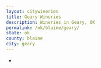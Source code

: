 ```yaml
---
layout: citywineries
title: Geary Wineries
description: Wineries in Geary, OK
permalink: /ok/blaine/geary/
state: ok
county: blaine
city: geary
---
```

-
